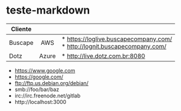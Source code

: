 # teste-markdown

| Cliente                 |               |      |
| ----------------------- |:-------------:| -----|
| Buscape                 | AWS | * https://loglive.buscapecompany.com/<br /> * http://lognit.buscapecompany.com/ |
| Dotz                    | Azure | *  http://live.dotz.com.br:8080 |


* https://www.google.com
* https://google.com/
* ftp://ftp.us.debian.org/debian/
* smb://foo/bar/baz
* irc://irc.freenode.net/gitlab
* http://localhost:3000

